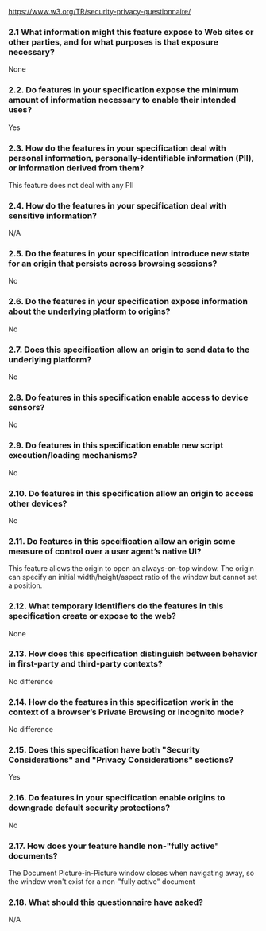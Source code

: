 https://www.w3.org/TR/security-privacy-questionnaire/

### 2.1 What information might this feature expose to Web sites or other parties, and for what purposes is that exposure necessary?

None

### 2.2. Do features in your specification expose the minimum amount of information necessary to enable their intended uses?

Yes

### 2.3. How do the features in your specification deal with personal information, personally-identifiable information (PII), or information derived from them?

This feature does not deal with any PII

### 2.4. How do the features in your specification deal with sensitive information?

N/A

### 2.5. Do the features in your specification introduce new state for an origin that persists across browsing sessions?

No

### 2.6. Do the features in your specification expose information about the underlying platform to origins?

No

### 2.7. Does this specification allow an origin to send data to the underlying platform?

No

### 2.8. Do features in this specification enable access to device sensors?

No

### 2.9. Do features in this specification enable new script execution/loading mechanisms?

No

### 2.10. Do features in this specification allow an origin to access other devices?

No

### 2.11. Do features in this specification allow an origin some measure of control over a user agent’s native UI?

This feature allows the origin to open an always-on-top window. The origin can
specify an initial width/height/aspect ratio of the window but cannot set a
position.

### 2.12. What temporary identifiers do the features in this specification create or expose to the web?

None

### 2.13. How does this specification distinguish between behavior in first-party and third-party contexts?

No difference

### 2.14. How do the features in this specification work in the context of a browser’s Private Browsing or Incognito mode?

No difference

### 2.15. Does this specification have both "Security Considerations" and "Privacy Considerations" sections?

Yes

### 2.16. Do features in your specification enable origins to downgrade default security protections?

No

### 2.17. How does your feature handle non-"fully active" documents?

The Document Picture-in-Picture window closes when navigating away, so the
window won't exist for a non-"fully active" document

### 2.18. What should this questionnaire have asked?

N/A
